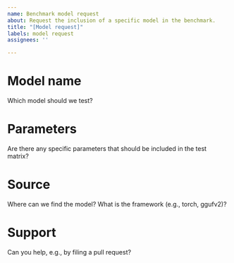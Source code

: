 ```yaml
---
name: Benchmark model request
about: Request the inclusion of a specific model in the benchmark.
title: "[Model request]"
labels: model request
assignees: ''

---
```


# Model name
Which model should we test?

# Parameters
Are there any specific parameters that should be included in the test matrix?

# Source
Where can we find the model? What is the framework (e.g., torch, ggufv2)?

# Support
Can you help, e.g., by filing a pull request?
